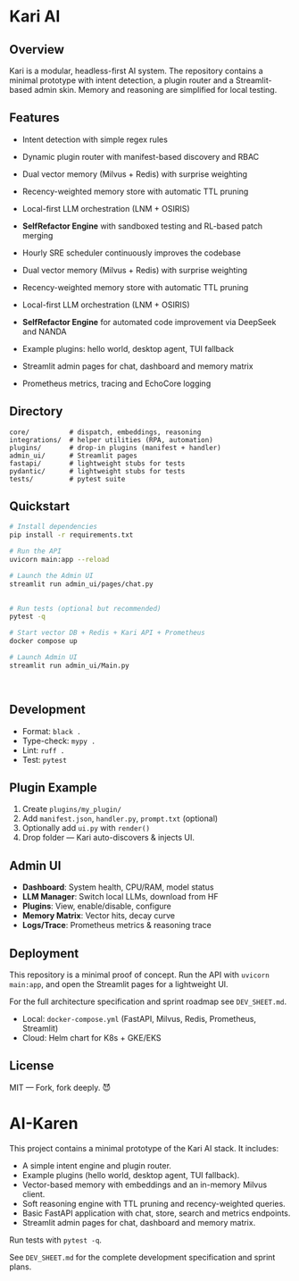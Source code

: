 # Kari AI

## Overview

Kari is a modular, headless-first AI system. The repository contains a minimal
prototype with intent detection, a plugin router and a Streamlit-based admin
skin. Memory and reasoning are simplified for local testing.

## Features

* Intent detection with simple regex rules
* Dynamic plugin router with manifest-based discovery and RBAC
 
* Dual vector memory (Milvus + Redis) with surprise weighting
* Recency-weighted memory store with automatic TTL pruning
* Local-first LLM orchestration (LNM + OSIRIS)
* **SelfRefactor Engine** with sandboxed testing and RL-based patch merging
* Hourly SRE scheduler continuously improves the codebase

* Dual vector memory (Milvus + Redis) with surprise weighting
* Recency-weighted memory store with automatic TTL pruning
 
* Local-first LLM orchestration (LNM + OSIRIS)
* **SelfRefactor Engine** for automated code improvement via DeepSeek and NANDA

* Example plugins: hello world, desktop agent, TUI fallback
* Streamlit admin pages for chat, dashboard and memory matrix
* Prometheus metrics, tracing and EchoCore logging

 
## Directory

```
core/          # dispatch, embeddings, reasoning
integrations/  # helper utilities (RPA, automation)
plugins/       # drop-in plugins (manifest + handler)
admin_ui/      # Streamlit pages
fastapi/       # lightweight stubs for tests
pydantic/      # lightweight stubs for tests
tests/         # pytest suite
```

## Quickstart

```bash
# Install dependencies
pip install -r requirements.txt

# Run the API
uvicorn main:app --reload

# Launch the Admin UI
streamlit run admin_ui/pages/chat.py

 
# Run tests (optional but recommended)
pytest -q

# Start vector DB + Redis + Kari API + Prometheus
docker compose up

# Launch Admin UI
streamlit run admin_ui/Main.py

 
```

## Development

* Format: `black .`
* Type-check: `mypy .`
* Lint: `ruff .`
* Test: `pytest`

## Plugin Example

1. Create `plugins/my_plugin/`
2. Add `manifest.json`, `handler.py`, `prompt.txt` (optional)
3. Optionally add `ui.py` with `render()`
4. Drop folder — Kari auto-discovers & injects UI.

## Admin UI

* **Dashboard**: System health, CPU/RAM, model status
* **LLM Manager**: Switch local LLMs, download from HF
* **Plugins**: View, enable/disable, configure
* **Memory Matrix**: Vector hits, decay curve
* **Logs/Trace**: Prometheus metrics & reasoning trace

## Deployment

This repository is a minimal proof of concept. Run the API with
`uvicorn main:app`, and open the Streamlit pages for a lightweight UI.

For the full architecture specification and sprint roadmap see
`DEV_SHEET.md`.
 


 
* Local: `docker-compose.yml` (FastAPI, Milvus, Redis, Prometheus, Streamlit)
* Cloud: Helm chart for K8s + GKE/EKS

## License

MIT — Fork, fork deeply. 😈
 


# AI-Karen

This project contains a minimal prototype of the Kari AI stack. It includes:

- A simple intent engine and plugin router.
- Example plugins (hello world, desktop agent, TUI fallback).
- Vector-based memory with embeddings and an in-memory Milvus client.
- Soft reasoning engine with TTL pruning and recency-weighted queries.
- Basic FastAPI application with chat, store, search and metrics endpoints.
- Streamlit admin pages for chat, dashboard and memory matrix.

Run tests with `pytest -q`.

See `DEV_SHEET.md` for the complete development specification and sprint plans.
 
